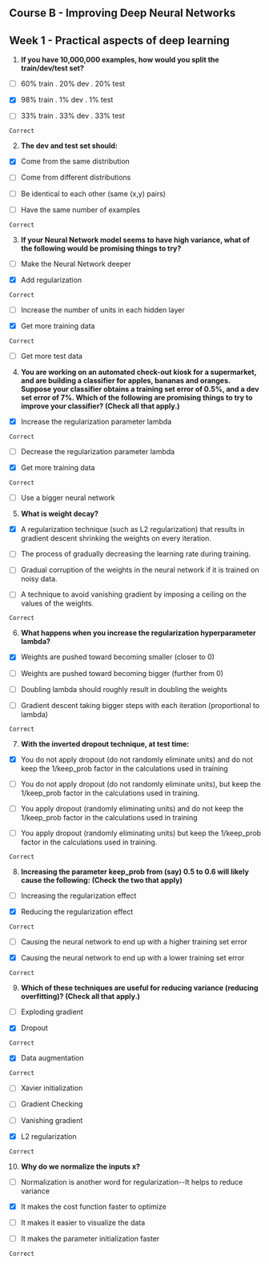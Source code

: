 ## Course B - Improving Deep Neural Networks

## Week 1 - Practical aspects of deep learning

1. **If you have 10,000,000 examples, how would you split the train/dev/test set?**

- [ ] 60% train . 20% dev . 20% test

- [x] 98% train . 1% dev . 1% test

- [ ] 33% train . 33% dev . 33% test

```
Correct
```

2. **The dev and test set should:**

- [x] Come from the same distribution

- [ ] Come from different distributions

- [ ] Be identical to each other (same (x,y) pairs)

- [ ] Have the same number of examples

```
Correct
```

3. **If your Neural Network model seems to have high variance, what of the following would be promising things to try?**

- [ ] Make the Neural Network deeper

- [x] Add regularization

```
Correct
```

- [ ] Increase the number of units in each hidden layer

- [x] Get more training data

```
Correct
```

- [ ] Get more test data

4. **You are working on an automated check-out kiosk for a supermarket, and are building a classifier for apples, bananas and oranges. Suppose your classifier obtains a training set error of 0.5%, and a dev set error of 7%. Which of the following are promising things to try to improve your classifier? (Check all that apply.)**

- [x] Increase the regularization parameter lambda

```
Correct
```

- [ ] Decrease the regularization parameter lambda

- [x] Get more training data

```
Correct
```

- [ ] Use a bigger neural network

5. **What is weight decay?**

- [x] A regularization technique (such as L2 regularization) that results in gradient descent shrinking the weights on every iteration.

- [ ] The process of gradually decreasing the learning rate during training.

- [ ] Gradual corruption of the weights in the neural network if it is trained on noisy data.

- [ ] A technique to avoid vanishing gradient by imposing a ceiling on the values of the weights.

```
Correct
```

6. **What happens when you increase the regularization hyperparameter lambda?**

- [x] Weights are pushed toward becoming smaller (closer to 0)

- [ ] Weights are pushed toward becoming bigger (further from 0)

- [ ] Doubling lambda should roughly result in doubling the weights

- [ ] Gradient descent taking bigger steps with each iteration (proportional to lambda)

```
Correct
```

7. **With the inverted dropout technique, at test time:**

- [x] You do not apply dropout (do not randomly eliminate units) and do not keep the 1/keep_prob factor in the calculations used in training

- [ ] You do not apply dropout (do not randomly eliminate units), but keep the 1/keep_prob factor in the calculations used in training.

- [ ] You apply dropout (randomly eliminating units) and do not keep the 1/keep_prob factor in the calculations used in training

- [ ] You apply dropout (randomly eliminating units) but keep the 1/keep_prob factor in the calculations used in training.

```
Correct
```

8. **Increasing the parameter keep_prob from (say) 0.5 to 0.6 will likely cause the following: (Check the two that apply)**

- [ ] Increasing the regularization effect

- [x] Reducing the regularization effect

```
Correct
```

- [ ] Causing the neural network to end up with a higher training set error

- [x] Causing the neural network to end up with a lower training set error

```
Correct
```

9. **Which of these techniques are useful for reducing variance (reducing overfitting)? (Check all that apply.)**

- [ ] Exploding gradient

- [x] Dropout

```
Correct
```

- [x] Data augmentation

```
Correct
```

- [ ] Xavier initialization

- [ ] Gradient Checking

- [ ] Vanishing gradient

- [x] L2 regularization

```
Correct
```

10. **Why do we normalize the inputs x?**

- [ ] Normalization is another word for regularization--It helps to reduce variance

- [x] It makes the cost function faster to optimize

- [ ] It makes it easier to visualize the data

- [ ] It makes the parameter initialization faster

```
Correct
```
